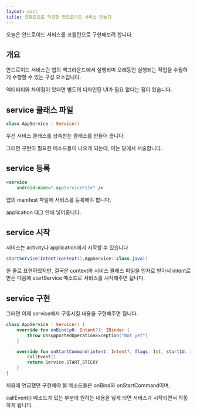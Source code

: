 ```yaml
---
layout: post
title: 코틀린으로 작성한 안드로이드 서비스 만들기
---
```


오늘은 안드로이드 서비스를 코틀린으로 구현해보려 합니다.

## 개요

안드로이드 서비스란 앱의 백그라운드에서 실행되며 오래동안 실행되는 작업을 수월하게 수행할 수 있는 구성 요소입니다.

엑티비티와 차이점이 있다면 별도의 디자인된 UI가 필요 없다는 점이 있습니다.

## service 클래스 파일

```kotlin
class AppService : Service()
```

우선 서비스 클래스를 상속받는 클래스를 만들어 줍니다.

그러면 구현이 필요한 메소드들이 나오게 되는데, 이는 밑에서 서술합니다.

## service 등록

```xml
<service 
    android:name=".AppServiceFile" />
```

앱의 manifest 파일에 서비스를 등록해야 합니다.

application 태그 안에 넣어줍니다.

## service 시작

서비스는 activity나 application에서 시작할 수 있습니다

```java
startService(Intent(context(),AppService::class.java))
```

한 줄로 표현하였지만, 결국은 context와 서비스 클래스 파일을 인자로 받아서 intent로 만든 다음에 startService 메소드로 서비스를 시작해주면 됩니다.

## service 구현

그러면 이제 service에서 구동시킬 내용을 구현해주면 됩니다.

```kotlin
class AppService : Service() {
    override fun onBind(p0: Intent?): IBinder {
        throw UnsupportedOperationException("Not yet")
    }

    override fun onStartCommand(intent: Intent?, flags: Int, startId: Int): Int {
        callEvent()
        return Service.START_STICKY
    }
}
```

처음에 언급했던 구현해야 될 메소드들은 onBind와 onStartCommand이며,

callEvent() 메소드가 있는 부분에 원하는 내용을 넣게 되면 서비스가 시작되면서 작동하게 됩니다.
